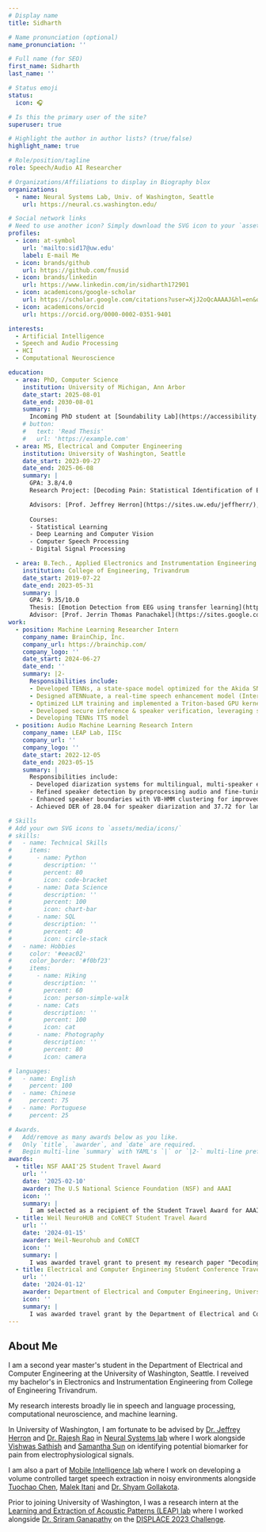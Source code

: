 ```yaml
---
# Display name
title: Sidharth

# Name pronunciation (optional)
name_pronunciation: ''

# Full name (for SEO)
first_name: Sidharth
last_name: ''

# Status emoji
status:
  icon: 🎧

# Is this the primary user of the site?
superuser: true

# Highlight the author in author lists? (true/false)
highlight_name: true

# Role/position/tagline
role: Speech/Audio AI Researcher

# Organizations/Affiliations to display in Biography blox
organizations:
  - name: Neural Systems Lab, Univ. of Washington, Seattle
    url: https://neural.cs.washington.edu/

# Social network links
# Need to use another icon? Simply download the SVG icon to your `assets/media/icons/` folder.
profiles:
  - icon: at-symbol
    url: 'mailto:sid17@uw.edu'
    label: E-mail Me
  - icon: brands/github
    url: https://github.com/fnusid
  - icon: brands/linkedin
    url: https://www.linkedin.com/in/sidharth172901
  - icon: academicons/google-scholar
    url: https://scholar.google.com/citations?user=XjJ2oQcAAAAJ&hl=en&oi=ao
  - icon: academicons/orcid
    url: https://orcid.org/0000-0002-0351-9401

interests:
  - Artificial Intelligence
  - Speech and Audio Processing
  - HCI
  - Computational Neuroscience

education:
  - area: PhD, Computer Science
    institution: University of Michigan, Ann Arbor
    date_start: 2025-08-01
    date_end: 2030-08-01
    summary: |
      Incoming PhD student at [Soundability Lab](https://accessibility.eecs.umich.edu/) Supervised by [Prof Dhruv Jain](https://web.eecs.umich.edu/~profdj/).
    # button:
    #   text: 'Read Thesis'
    #   url: 'https://example.com'
  - area: MS, Electrical and Computer Engineering
    institution: University of Washington, Seattle
    date_start: 2023-09-27
    date_end: 2025-06-08
    summary: |
      GPA: 3.8/4.0
      Research Project: [Decoding Pain: Statistical Identification of Biomarkers from Electrophysiological Signals](https://arxiv.org/abs/2502.10621)

      Advisors: [Prof. Jeffrey Herron](https://sites.uw.edu/jeffherr/), [Prof. Rajesh Rao](https://www.rajeshpnrao.com/)
      
      Courses:
      - Statistical Learning
      - Deep Learning and Computer Vision
      - Computer Speech Processing
      - Digital Signal Processing

  - area: B.Tech., Applied Electronics and Instrumentation Engineering with minor in Mathematics
    institution: College of Engineering, Trivandrum
    date_start: 2019-07-22
    date_end: 2023-05-31
    summary: |
      GPA: 9.35/10.0
      Thesis: [Emotion Detection from EEG using transfer learning](https://arxiv.org/abs/2306.05680)
      Advisor: [Prof. Jerrin Thomas Panachakel](https://sites.google.com/view/jerrinpanachakel/home)
work:
  - position: Machine Learning Researcher Intern
    company_name: BrainChip, Inc.
    company_url: https://brainchip.com/
    company_logo: ''
    date_start: 2024-06-27
    date_end: ''
    summary: |2-
      Responsibilities include:
      - Developed TENNs, a state-space model optimized for the Akida SNN chip, enabling efficient multimodal processing.
      - Designed aTENNuate, a real-time speech enhancement model (Interspeech 2025) and explored LoRA-based adaptation.
      - Optimized LLM training and implemented a Triton-based GPU kernel for FFT convolution in signal processing.
      - Developed secure inference & speaker verification, leveraging state-space models for enterprise applications.
      - Developing TENNs TTS model
  - position: Audio Machine Learning Research Intern
    company_name: LEAP Lab, IISc
    company_url: ''
    company_logo: ''
    date_start: 2022-12-05
    date_end: 2023-05-15
    summary: |
      Responsibilities include:
      - Developed diarization systems for multilingual, multi-speaker environments with code-mixing, automating 40 hours of conversational data annotation.
      - Refined speaker detection by preprocessing audio and fine-tuning speaker activity detection using x-vectors.
      - Enhanced speaker boundaries with VB-HMM clustering for improved diarization accuracy.
      - Achieved DER of 28.04 for speaker diarization and 37.72 for language diarization on the DISPLACE dataset.

# Skills
# Add your own SVG icons to `assets/media/icons/`
# skills:
#   - name: Technical Skills
#     items:
#       - name: Python
#         description: ''
#         percent: 80
#         icon: code-bracket
#       - name: Data Science
#         description: ''
#         percent: 100
#         icon: chart-bar
#       - name: SQL
#         description: ''
#         percent: 40
#         icon: circle-stack
#   - name: Hobbies
#     color: '#eeac02'
#     color_border: '#f0bf23'
#     items:
#       - name: Hiking
#         description: ''
#         percent: 60
#         icon: person-simple-walk
#       - name: Cats
#         description: ''
#         percent: 100
#         icon: cat
#       - name: Photography
#         description: ''
#         percent: 80
#         icon: camera

# languages:
#   - name: English
#     percent: 100
#   - name: Chinese
#     percent: 75
#   - name: Portuguese
#     percent: 25

# Awards.
#   Add/remove as many awards below as you like.
#   Only `title`, `awarder`, and `date` are required.
#   Begin multi-line `summary` with YAML's `|` or `|2-` multi-line prefix and indent 2 spaces below.
awards:
  - title: NSF AAAI'25 Student Travel Award
    url: ''
    date: '2025-02-10'
    awarder: The U.S National Science Foundation (NSF) and AAAI
    icon: ''
    summary: |
      I am selected as a recipient of the Student Travel Award for AAAI 2025, sponsored by NSF to present my research paper "Decoding Pain: Statistical Identification of Biomarkers from Electrophysiological Signals"
  - title: Weil NeuroHUB and CoNECT Student Travel Award
    url: ''
    date: '2024-01-15'
    awarder: Weil-Neurohub and CoNECT
    icon: ''
    summary: |
      I was awarded travel grant to present my research paper "Decoding Pain: Statistical Identification of Biomarkers from Electrophysiological Signals"
  - title: Electrical and Computer Engineering Student Conference Travel Award
    url: ''
    date: '2024-01-12'
    awarder: Department of Electrical and Computer Engineering, University of Washington, Seattle
    icon: ''
    summary: |
      I was awarded travel grant by the Department of Electrical and Computer Engineering at the University of Washington to present my research paper "Decoding Pain: Statistical Identification of Biomarkers from Electrophysiological Signals"
---
```


## About Me

I am a second year master's student in the Department of Electrical and Computer Engineering at the University of Washington, Seattle. I reveived my bachelor's in Electronics and Instrumentation Engineering from College of Engineering Trivandrum.

My research interests broadly lie in speech and language processing, computational neuroscience, and machine learning.

In University of Washington, I am fortunate to be advised by [Dr. Jeffrey Herron](https://sites.uw.edu/jeffherr/) and [Dr. Rajesh Rao](https://www.cs.washington.edu/people/faculty/rao) in [Neural Systems lab](https://neural.cs.washington.edu) where I work alongside [Vishwas Sathish](https://scholar.google.com/citations?user=Ad01nlUAAAAJ&hl=en) and [Samantha Sun](https://samantha-sun.com) on identifying potential biomarker for pain from electrophysiological signals. 

I am also a part of [Mobile Intelligence lab](https://homes.cs.washington.edu/~gshyam/) where I work on developing a volume controlled target speech extraction in noisy environments alongside [Tuochao Chen](https://staff.washington.edu/tuochao/), [Malek Itani](https://malekitani.github.io) and [Dr. Shyam Gollakota](https://homes.cs.washington.edu/~gshyam/). 

Prior to joining University of Washington, I was a research intern at the [Learning and Extraction of Acoustic Patterns (LEAP) lab](http://leap.ee.iisc.ac.in) where I worked alongside [Dr. Sriram Ganapathy](http://www.leap.ee.iisc.ac.in/sriram/) on the [DISPLACE 2023 Challenge](https://displace2023.github.io).
